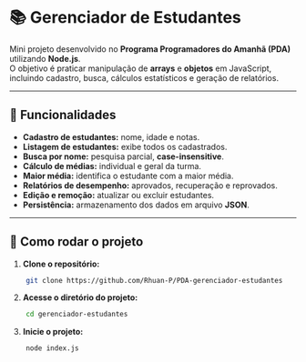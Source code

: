 # 📚 Gerenciador de Estudantes

Mini projeto desenvolvido no **Programa Programadores do Amanhã (PDA)** utilizando **Node.js**.  
O objetivo é praticar manipulação de **arrays** e **objetos** em JavaScript, incluindo cadastro, busca, cálculos estatísticos e geração de relatórios.

---

## 📝 Funcionalidades

- **Cadastro de estudantes:** nome, idade e notas.  
- **Listagem de estudantes:** exibe todos os cadastrados.  
- **Busca por nome:** pesquisa parcial, **case-insensitive**.  
- **Cálculo de médias:** individual e geral da turma.  
- **Maior média:** identifica o estudante com a maior média.  
- **Relatórios de desempenho:** aprovados, recuperação e reprovados.  
- **Edição e remoção:** atualizar ou excluir estudantes.  
- **Persistência:** armazenamento dos dados em arquivo **JSON**.

---

## 🚀 Como rodar o projeto

1. **Clone o repositório:**

```bash
    git clone https://github.com/Rhuan-P/PDA-gerenciador-estudantes
```
2. **Acesse o diretório do projeto:**

```bash
    cd gerenciador-estudantes
```

3. **Inicie o projeto:**

```bash
    node index.js
```